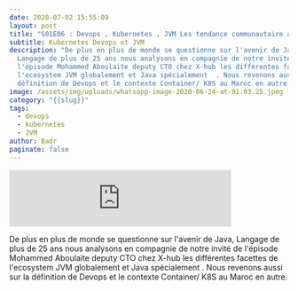 ```yaml
---
date: 2020-07-02 15:55:09
layout: post
title: "S01E06 : Devops , Kubernetes , JVM Les tendance communautaire au Maroc ."
subtitle: Kubernetes Devops et JVM
description: "De plus en plus de monde se questionne sur l'avenir de Java,
  Langage de plus de 25 ans nous analysons en compagnie de notre invité de
  l'épisode Mohammed Aboulaite deputy CTO chez X-hub les différentes facettes de
  l'ecosystem JVM globalement et Java spécialement  . Nous revenons aussi sur la
  définition de Devops et le contexte Container/ K8S au Maroc en autre. "
image: /assets/img/uploads/whatsapp-image-2020-06-24-at-01.03.25.jpeg
category: "{{slug}}"
tags:
  - devops
  - kubernetes
  - JVM
author: Badr
paginate: false
---
```

<iframe src="https://anchor.fm/devcastma/embed/episodes/S01E06--Devops---Kubernetes---JVM-Les-tendance-communautaire-au-Maroc-eg7ejc" height="102px" width="400px" frameborder="0" scrolling="no"></iframe>

De plus en plus de monde se questionne sur l'avenir de Java, Langage de plus de 25 ans nous analysons en compagnie de notre invité de l'épisode Mohammed Aboulaite deputy CTO chez X-hub les différentes facettes de l'ecosystem JVM globalement et Java spécialement . Nous revenons aussi sur la définition de Devops et le contexte Container/ K8S au Maroc en autre.